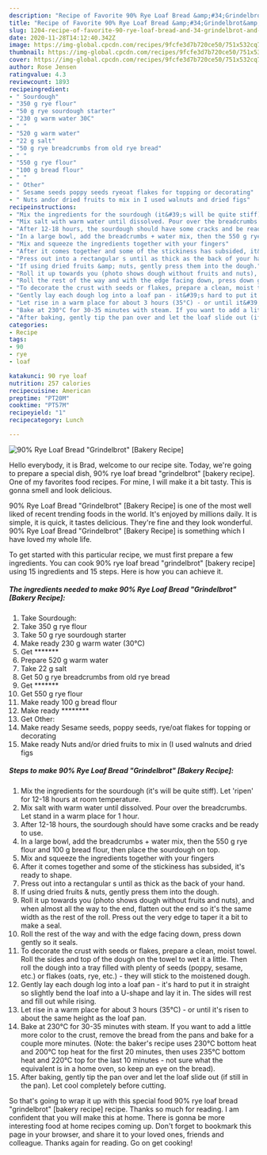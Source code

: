 ```yaml
---
description: "Recipe of Favorite 90% Rye Loaf Bread &amp;#34;Grindelbrot&amp;#34; [Bakery Recipe]"
title: "Recipe of Favorite 90% Rye Loaf Bread &amp;#34;Grindelbrot&amp;#34; [Bakery Recipe]"
slug: 1204-recipe-of-favorite-90-rye-loaf-bread-and-34-grindelbrot-and-34-bakery-recipe
date: 2020-11-28T14:12:40.342Z
image: https://img-global.cpcdn.com/recipes/9fcfe3d7b720ce50/751x532cq70/90-rye-loaf-bread-grindelbrot-bakery-recipe-recipe-main-photo.jpg
thumbnail: https://img-global.cpcdn.com/recipes/9fcfe3d7b720ce50/751x532cq70/90-rye-loaf-bread-grindelbrot-bakery-recipe-recipe-main-photo.jpg
cover: https://img-global.cpcdn.com/recipes/9fcfe3d7b720ce50/751x532cq70/90-rye-loaf-bread-grindelbrot-bakery-recipe-recipe-main-photo.jpg
author: Rose Jensen
ratingvalue: 4.3
reviewcount: 1893
recipeingredient:
- " Sourdough"
- "350 g rye flour"
- "50 g rye sourdough starter"
- "230 g warm water 30C"
- " "
- "520 g warm water"
- "22 g salt"
- "50 g rye breadcrumbs from old rye bread"
- " "
- "550 g rye flour"
- "100 g bread flour"
- " "
- " Other"
- " Sesame seeds poppy seeds ryeoat flakes for topping or decorating"
- " Nuts andor dried fruits to mix in I used walnuts and dried figs"
recipeinstructions:
- "Mix the ingredients for the sourdough (it&#39;s will be quite stiff). Let &#39;ripen&#39; for 12-18 hours at room temperature."
- "Mix salt with warm water until dissolved. Pour over the breadcrumbs. Let stand in a warm place for 1 hour."
- "After 12-18 hours, the sourdough should have some cracks and be ready to use."
- "In a large bowl, add the breadcrumbs + water mix, then the 550 g rye flour and 100 g bread flour, then place the sourdough on top."
- "Mix and squeeze the ingredients together with your fingers"
- "After it comes together and some of the stickiness has subsided, it&#39;s ready to shape."
- "Press out into a rectangular s until as thick as the back of your hand."
- "If using dried fruits &amp; nuts, gently press them into the dough."
- "Roll it up towards you (photo shows dough without fruits and nuts), and when almost all the way to the end, flatten out the end so it&#39;s the same width as the rest of the roll. Press out the very edge to taper it a bit to make a seal."
- "Roll the rest of the way and with the edge facing down, press down gently so it seals."
- "To decorate the crust with seeds or flakes, prepare a clean, moist towel. Roll the sides and top of the dough on the towel to wet it a little. Then roll the dough into a tray filled with plenty of seeds (poppy, sesame, etc.) or flakes (oats, rye, etc.) - they will stick to the moistened dough."
- "Gently lay each dough log into a loaf pan - it&#39;s hard to put it in straight so slightly bend the loaf into a U-shape and lay it in. The sides will rest and fill out while rising."
- "Let rise in a warm place for about 3 hours (35°C) - or until it&#39;s risen to about the same height as the loaf pan."
- "Bake at 230°C for 30-35 minutes with steam. If you want to add a little more color to the crust, remove the bread from the pans and bake for a couple more minutes.  (Note: the baker&#39;s recipe uses 230°C bottom heat and 200°C top heat for the first 20 minutes, then uses 235°C bottom heat and 220°C top for the last 10 minutes - not sure what the equivalent is in a home oven, so keep an eye on the bread)."
- "After baking, gently tip the pan over and let the loaf slide out (if still in the pan). Let cool completely before cutting."
categories:
- Recipe
tags:
- 90
- rye
- loaf

katakunci: 90 rye loaf 
nutrition: 257 calories
recipecuisine: American
preptime: "PT20M"
cooktime: "PT57M"
recipeyield: "1"
recipecategory: Lunch

---
```



![90% Rye Loaf Bread &#34;Grindelbrot&#34; [Bakery Recipe]](https://img-global.cpcdn.com/recipes/9fcfe3d7b720ce50/751x532cq70/90-rye-loaf-bread-grindelbrot-bakery-recipe-recipe-main-photo.jpg)

Hello everybody, it is Brad, welcome to our recipe site. Today, we're going to prepare a special dish, 90% rye loaf bread &#34;grindelbrot&#34; [bakery recipe]. One of my favorites food recipes. For mine, I will make it a bit tasty. This is gonna smell and look delicious.



90% Rye Loaf Bread &#34;Grindelbrot&#34; [Bakery Recipe] is one of the most well liked of recent trending foods in the world. It's enjoyed by millions daily. It is simple, it is quick, it tastes delicious. They're fine and they look wonderful. 90% Rye Loaf Bread &#34;Grindelbrot&#34; [Bakery Recipe] is something which I have loved my whole life.


To get started with this particular recipe, we must first prepare a few ingredients. You can cook 90% rye loaf bread &#34;grindelbrot&#34; [bakery recipe] using 15 ingredients and 15 steps. Here is how you can achieve it.

<!--inarticleads1-->

##### The ingredients needed to make 90% Rye Loaf Bread &#34;Grindelbrot&#34; [Bakery Recipe]:

1. Take  Sourdough:
1. Take 350 g rye flour
1. Take 50 g rye sourdough starter
1. Make ready 230 g warm water (30°C)
1. Get  *******
1. Prepare 520 g warm water
1. Take 22 g salt
1. Get 50 g rye breadcrumbs from old rye bread
1. Get  *******
1. Get 550 g rye flour
1. Make ready 100 g bread flour
1. Make ready  ********
1. Get  Other:
1. Make ready  Sesame seeds, poppy seeds, rye/oat flakes for topping or decorating
1. Make ready  Nuts and/or dried fruits to mix in (I used walnuts and dried figs




<!--inarticleads2-->

##### Steps to make 90% Rye Loaf Bread &#34;Grindelbrot&#34; [Bakery Recipe]:

1. Mix the ingredients for the sourdough (it&#39;s will be quite stiff). Let &#39;ripen&#39; for 12-18 hours at room temperature.
1. Mix salt with warm water until dissolved. Pour over the breadcrumbs. Let stand in a warm place for 1 hour.
1. After 12-18 hours, the sourdough should have some cracks and be ready to use.
1. In a large bowl, add the breadcrumbs + water mix, then the 550 g rye flour and 100 g bread flour, then place the sourdough on top.
1. Mix and squeeze the ingredients together with your fingers
1. After it comes together and some of the stickiness has subsided, it&#39;s ready to shape.
1. Press out into a rectangular s until as thick as the back of your hand.
1. If using dried fruits &amp; nuts, gently press them into the dough.
1. Roll it up towards you (photo shows dough without fruits and nuts), and when almost all the way to the end, flatten out the end so it&#39;s the same width as the rest of the roll. Press out the very edge to taper it a bit to make a seal.
1. Roll the rest of the way and with the edge facing down, press down gently so it seals.
1. To decorate the crust with seeds or flakes, prepare a clean, moist towel. Roll the sides and top of the dough on the towel to wet it a little. Then roll the dough into a tray filled with plenty of seeds (poppy, sesame, etc.) or flakes (oats, rye, etc.) - they will stick to the moistened dough.
1. Gently lay each dough log into a loaf pan - it&#39;s hard to put it in straight so slightly bend the loaf into a U-shape and lay it in. The sides will rest and fill out while rising.
1. Let rise in a warm place for about 3 hours (35°C) - or until it&#39;s risen to about the same height as the loaf pan.
1. Bake at 230°C for 30-35 minutes with steam. If you want to add a little more color to the crust, remove the bread from the pans and bake for a couple more minutes.  (Note: the baker&#39;s recipe uses 230°C bottom heat and 200°C top heat for the first 20 minutes, then uses 235°C bottom heat and 220°C top for the last 10 minutes - not sure what the equivalent is in a home oven, so keep an eye on the bread).
1. After baking, gently tip the pan over and let the loaf slide out (if still in the pan). Let cool completely before cutting.




So that's going to wrap it up with this special food 90% rye loaf bread &#34;grindelbrot&#34; [bakery recipe] recipe. Thanks so much for reading. I am confident that you will make this at home. There is gonna be more interesting food at home recipes coming up. Don't forget to bookmark this page in your browser, and share it to your loved ones, friends and colleague. Thanks again for reading. Go on get cooking!
